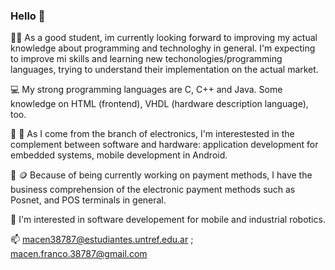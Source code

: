 ### Hello 👋

🧑‍🎓 As a good student, im currently looking forward to improving my actual knowledge about programming and technologhy in general. I'm expecting to improve mi skills and learning new techonologies/programming languages, trying to understand their implementation on the actual market.

💻 My strong programming languages are C, C++ and Java. Some knowledge on HTML (frontend), VHDL (hardware description language), too.

🧔 📱 As I come from the branch of electronics, I'm interestested in the complement between software and hardware: application development for embedded systems, mobile development in Android.

🏦 🪙 Because of being currently working on payment methods, I have the business comprehension of the electronic payment methods such as Posnet, and POS terminals in general.

🤖 I'm interested in software developement for mobile and industrial robotics.

📫 macen38787@estudiantes.untref.edu.ar   ; macen.franco.38787@gmail.com
